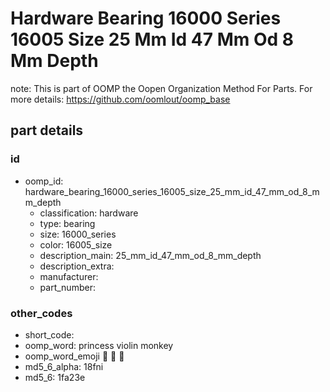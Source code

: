 # Hardware Bearing 16000 Series 16005 Size 25 Mm Id 47 Mm Od 8 Mm Depth  

note: This is part of OOMP the Oopen Organization Method For Parts. For more details: https://github.com/oomlout/oomp_base

##  part details





### id
* oomp_id: hardware_bearing_16000_series_16005_size_25_mm_id_47_mm_od_8_mm_depth
  * classification: hardware
  * type: bearing
  * size: 16000_series
  * color: 16005_size
  * description_main: 25_mm_id_47_mm_od_8_mm_depth
  * description_extra: 
  * manufacturer: 
  * part_number: 

### other_codes
* short_code: 
* oomp_word: princess violin monkey
* oomp_word_emoji :princess: :violin: :monkey:
* md5_6_alpha: 18fni
* md5_6: 1fa23e